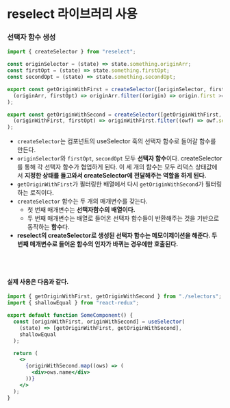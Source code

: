 # reselect 라이브러리 사용

### 선택자 함수 생성

```jsx
import { createSelector } from "reselect";

const originSelector = (state) => state.something.originArr;
const firstOpt = (state) => state.something.firstOpt;
const secondOpt = (state) => state.something.secondOpt;

export const getOriginWithFirst = createSelector([originSelector, firstOpt],
  (originArr, firstOpt) => originArr.filter((origin) => origin.first >= firstOpt);
);

export const getOriginWithSecond = createSelector([getOriginWithFirst, secondOpt],
  (originWithFirst, firstOpt) => originWithFirst.filter((owf) => owf.second >= secondOpt);
);
```

- `createSelector`는 컴포넌트의 useSelector 훅의 선택자 함수로 들어갈 함수를 만든다.
- `originSelector`와 `firstOpt`, `secondOpt` 모두 **선택자 함수**이다. createSelector를 통해 각 선택자 함수가 협업하게 된다. 이 세 개의 함수는 모두 리덕스 상태값에서 **지정한 상태를 들고와서 createSelector에 전달해주는 역할을 하게 된다.**
- `getOriginWithFirst`가 필터링한 배열에서 다시 `getOriginWithSecond`가 필터링하는 로직이다.
- `createSelector` 함수는 두 개의 매개변수를 갖는다.
  - 첫 번째 매개변수는 **선택자함수의 배열이다.**
  - 두 번째 매개변수는 배열로 들어온 선택자 함수들이 반환해주는 것을 기반으로 동작하는 **함수**다.
- **reselect의 createSelector로 생성된 선택자 함수는 메모이제이션을 해준다. 두 번째 매개변수로 들어온 함수의 인자가 바뀌는 경우에만 호출된다.**

<br>
<br>

#### 실제 사용은 다음과 같다.

```jsx
import { getOriginWithFirst, getOriginWithSecond } from "./selectors";
import { shallowEqual } from "react-redux";

export default function SomeComponent() {
  const [originWithFirst, originWithSecond] = useSelector(
    (state) => [getOriginWithFirst, getOriginWithSecond],
    shallowEqual
  );

  return (
    <>
      {originWithSecond.map((ows) => (
        <div>ows.name</div>
      ))}
    </>
  );
}
```
